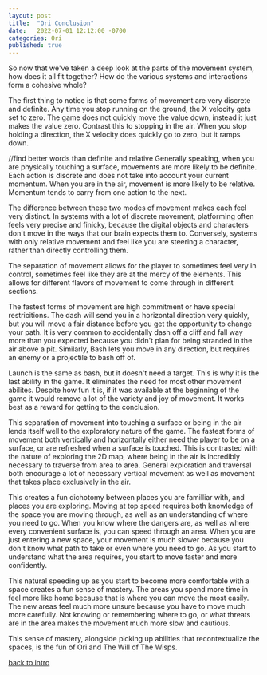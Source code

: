 ```yaml
---
layout: post
title:  "Ori Conclusion"
date:   2022-07-01 12:12:00 -0700
categories: Ori
published: true
---
```



So now that we've taken a deep look at the parts of the movement system, how does it all fit together? How do the various systems and interactions form a cohesive whole?

The first thing to notice is that some forms of movement are very discrete and definite. Any time you stop running on the ground, the X velocity gets set to zero. The game does not quickly move the value down, instead it just makes the value zero.
Contrast this to stopping in the air. When you stop holding a direction, the X velocity does quickly go to zero, but it ramps down. 

//find better words than definite and relative
Generally speaking, when you are physically touching a surface, movements are more likely to be definite.  Each action is discrete and does not take into account your current momentum. 
When you are in the air, movement is more likely to be relative. Momentum tends to carry from one action to the next.

The difference between these two modes of movement makes each feel very distinct. In systems with a lot of discrete movement, platforming often feels very precise and finicky, because the digital objects and characters don't move in the ways that our brain expects them to. Conversely, systems with only relative movement and feel like you are steering a character, rather than directly controlling them. 

The separation of movement allows for the player to sometimes feel very in control, sometimes feel like they are at the mercy of the elements. This allows for different flavors of movement to come through in different sections.

The fastest forms of movement are high commitment or have special restricitions. The dash will send you in a horizontal direction very quickly, but you will move a fair distance before you get the opportunity to change your path. It is very common to accidentally dash off a cliff and fall way more than you expected because you didn't plan for being stranded in the air above a pit. Similarly, Bash lets you move in any direction, but requires an enemy or a projectile to bash off of. 

Launch is the same as bash, but it doesn't need a target. This is why it is the last ability in the game. It eliminates the need for most other movement abilites. Despite how fun it is, if it was available at the beginning of the game it would remove a lot of the variety and joy of movement. It works best as a reward for getting to the conclusion.

This separation of movement into touching a surface or being in the air lends itself well to the exploratory nature of the game. The fastest forms of movement both vertically and horizontally either need the player to be on a surface, or are refreshed when a surface is touched. This is contrasted with the nature of exploring the 2D map, where being in the air is incredibly necessary to traverse from area to area. General exploration and traversal both encourage a lot of necessary vertical movement as well as movement that takes place exclusively in the air.

This creates a fun dichotomy between places you are familliar with, and places you are exploring. Moving at top speed requires both knowledge of the space you are moving through, as well as an understanding of where you need to go. When you know where the dangers are, as well as where every convenient surface is, you can speed through an area. When you are just entering a new space, your movement is much slower because you don't know what path to take or even where you need to go. As you start to understand what the area requires, you start to move faster and more confidently.

This natural speeding up as you start to become more comfortable with a space creates a fun sense of mastery. The areas you spend more time in feel more like home because that is where you can move the most easily. The new areas feel much more unsure because you have to move much more carefully. Not knowing or remembering where to go, or what threats are in the area makes the movement much more slow and cautious.

This sense of mastery, alongside picking up abilities that recontextualize the spaces, is the fun of Ori and The Will of The Wisps. 



[back to intro][intro]

[intro]:http://jxvd.games/Ori-Intro


